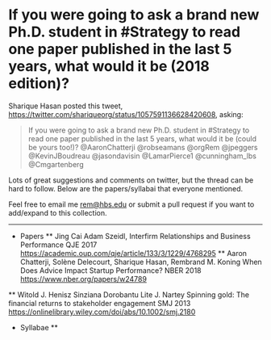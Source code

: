 # If you were going to ask a brand new Ph.D. student in #Strategy to read one paper published in the last 5 years, what would it be (2018 edition)?

Sharique Hasan posted this tweet, https://twitter.com/shariqueorg/status/1057591136628420608, asking:

> If you were going to ask a brand new Ph.D. student in #Strategy to read one paper published in the last 5 years, what would it be (could be yours too!)? @AaronChatterji @robseamans @orgRem @jpeggers @KevinJBoudreau @jasondavisin @LamarPierce1 @cunningham_lbs @Cmgartenberg

Lots of great suggestions and comments on twitter, but the thread can be hard to follow. Below are the papers/syllabai that everyone mentioned.

Feel free to email me rem@hbs.edu or submit a pull request if you want to add/expand to this collection.

---

* Papers
** Jing Cai  Adam Szeidl, Interfirm Relationships and Business Performance QJE 2017  https://academic.oup.com/qje/article/133/3/1229/4768295
** Aaron Chatterji, Solène Delecourt, Sharique Hasan, Rembrand M. Koning When Does Advice Impact Startup Performance? NBER 2018 https://www.nber.org/papers/w24789

** Witold J. Henisz  Sinziana Dorobantu  Lite J. Nartey Spinning gold: The financial returns to stakeholder engagement
SMJ 2013 https://onlinelibrary.wiley.com/doi/abs/10.1002/smj.2180

* Syllabae
**
